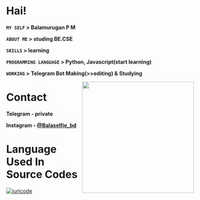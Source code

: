 # Hai!

**`MY SELF` > Balamurugan P M**

**`ABOUT ME` > studing BE.CSE**

**`SKILLS` > learning**

**`PROGRAMMING LANGUAGE` > Python, Javascript(start learning)**

**`WORKING` > Telegram Bot Making(>>editing) & Studying**

<img align="right" width="300" src="https://i2.wp.com/allhtaccess.info/wp-content/uploads/2018/03/programming.gif?fit=1281%2C716&ssl=1"/>

# Contact

**Telegram - private**

**Instagram - [@Balaselfie_bd](https://instagram.com/balaselfie_bd)**

# Language Used In Source Codes

[![iuricode](https://github-readme-stats.vercel.app/api/top-langs/?username=selfie-bd&hide=html&layout=compact=true&theme=default)](https://github.com/Selfie-bd/selfie-bd)
